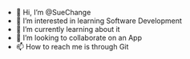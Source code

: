- 👋 Hi, I’m @SueChange
- 👀 I’m interested in learning Software Development
- 🌱 I’m currently learning about it
- 💞️ I’m looking to collaborate on an App
- 📫 How to reach me is through Git

<!---
SueChange/SueChange is a ✨ special ✨ repository because its `README.md` (this file) appears on your GitHub profile.
You can click the Preview link to take a look at your changes.
--->
